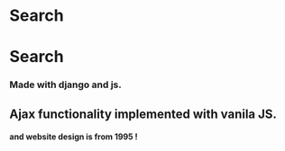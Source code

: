 # Search

# Search  <h3>Made with django and js.
</h3> <h2>Ajax functionality implemented with vanila JS.</h3>  
<h4> and website design is from 1995 !</h4>
